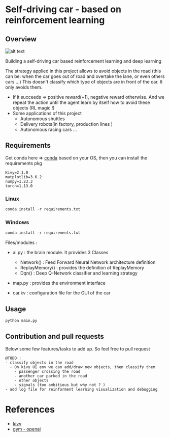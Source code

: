 # Self-driving car - based on reinforcement learning
## Overview


![alt text](https://github.com/afondiel/my-lab/blob/master/automotive/self-driving-cars/project/self-driving-car-rl-a-z/tools/doc/first-render-of-the-map.png?raw=true )

Building a self-driving car based reinforcement learning and deep learning

The strategy applied in this project allows to avoid objects in the road (this can be: when the car goes out of road and overtake the lane, or even others cars ...)
This doesn't classify which type of objects are in front of the car. It only avoids them.

- If it succeeds => positive reward(+1), negative reward otherwise. And we repeat the action  until the agent learn by itself how to avoid these objects (RL magic !) 
- Some applications of this project
    - Autonomous shuttles
    - Delivery robots(in factory, production lines )
    - Autonomous racing cars ...

## Requirements
<!-- conda install pytorch==0.3.1 -c pytorch -->

Get conda here => [conda](https://github.com/conda/conda) based on your OS, then you can install the requirements pkg
```
Kivy=2.1.0
matplotlib=3.6.2
numpy=1.23.3
torch=1.13.0
``` 
### Linux 

```python
conda install -r requirements.txt
```
### Windows

```python
conda install -r requirements.txt
```

Files/modules : 
- ai.py : the brain module. It provides 3 Classes
    - Network() : Feed Forward Neural Network architecture definition
    - ReplayMemory() : provides the definition of ReplayMemory
    - Dqn() : Deep Q-Network classifier and learning strategy

- map.py : provides the environment interface
- car.kv : configuration file for the GUI of the car 

## Usage

```python 
python main.py
```

## Contribution and pull requests

Below some few features/tasks to add up. So feel free to pull request

    @TODO :
    - classify objects in the road 
      - On kivy UI env we can add/draw new objects, then classify them 
        - passenger crossing the road
        - another car parked in the road
        - other objects
        - signals (too ambitious but why not ? )
    - add log file for reinforment learning visualization and debugging


# References

- [kivy](https://kivy.org/)
- [gym - openai](https://www.gymlibrary.dev/)
